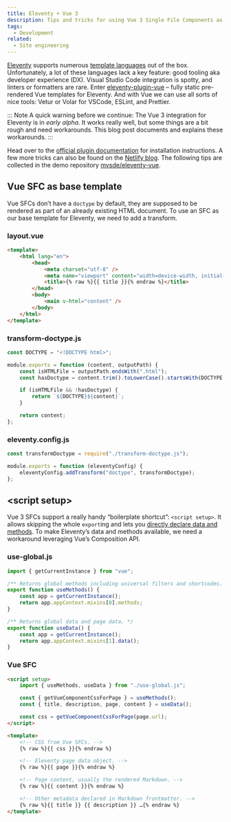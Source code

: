 ```yaml
---
title: Eleventy + Vue 3
description: Tips and tricks for using Vue 3 Single File Components as templates for Eleventy.
tags:
  - Development
related:
  - Site engineering
---
```


[Eleventy](https://www.11ty.dev/) supports numerous [template languages](https://www.11ty.dev/docs/languages/) out of the box. Unfortunately, a lot of these languages lack a key feature: good tooling aka developer experience (DX). Visual Studio Code integration is spotty, and linters or formatters are rare. Enter [eleventy-plugin-vue](https://github.com/11ty/eleventy-plugin-vue) – fully static pre-rendered Vue templates for Eleventy. And with Vue we can use all sorts of nice tools: Vetur or Volar for VSCode, ESLint, and Prettier.

::: Note
A quick warning before we continue: The Vue 3 integration for Eleventy is in _early alpha_. It works really well, but some things are a bit rough and need workarounds. This blog post documents and explains these workarounds.
:::

Head over to the [official plugin documentation](https://github.com/11ty/eleventy-plugin-vue#readme) for installation instructions. A few more tricks can also be found on the [Netlify blog](https://www.netlify.com/blog/2020/09/18/eleventy-and-vue-a-match-made-to-power-netlify.com/). The following tips are collected in the demo repository [mvsde/eleventy-vue](https://github.com/mvsde/eleventy-vue).

## Vue SFC as base template

Vue SFCs don’t have a `doctype` by default, they are supposed to be rendered as part of an already existing HTML document. To use an SFC as our base template for Eleventy, we need to add a transform.

### layout.vue

```html
<template>
	<html lang="en">
		<head>
			<meta charset="utf-8" />
			<meta name="viewport" content="width=device-width, initial-scale=1.0" />
			<title>{% raw %}{{ title }}{% endraw %}</title>
		</head>
		<body>
			<main v-html="content" />
		</body>
	</html>
</template>
```

### transform-doctype.js

```js
const DOCTYPE = "<!DOCTYPE html>";

module.exports = function (content, outputPath) {
	const isHTMLFile = outputPath.endsWith(".html");
	const hasDoctype = content.trim().toLowerCase().startsWith(DOCTYPE.toLowerCase());

	if (isHTMLFile && !hasDoctype) {
		return `${DOCTYPE}${content}`;
	}

	return content;
};
```

### eleventy.config.js

```js
const transformDoctype = require("./transform-doctype.js");

module.exports = function (eleventyConfig) {
	eleventyConfig.addTransform("doctype", transformDoctype);
};
```

## \<script setup>

Vue 3 SFCs support a really handy “boilerplate shortcut”: `<script setup>`. It allows skipping the whole `export`ing and lets you [directly declare data and methods](https://vuejs.org/api/sfc-script-setup.html#script-setup). To make Eleventy’s data and methods available, we need a workaround leveraging Vue’s Composition API.

### use-global.js

```js
import { getCurrentInstance } from "vue";

/** Returns global methods including universal filters and shortcodes. */
export function useMethods() {
	const app = getCurrentInstance();
	return app.appContext.mixins[0].methods;
}

/** Returns global data and page data. */
export function useData() {
	const app = getCurrentInstance();
	return app.appContext.mixins[1].data();
}
```

### Vue SFC

```html
<script setup>
	import { useMethods, useData } from "./use-global.js";

	const { getVueComponentCssForPage } = useMethods();
	const { title, description, page, content } = useData();

	const css = getVueComponentCssForPage(page.url);
</script>

<template>
	<!-- CSS from Vue SFCs. -->
	{% raw %}{{ css }}{% endraw %}

	<!-- Eleventy page data object. -->
	{% raw %}{{ page }}{% endraw %}

	<!-- Page content, usually the rendered Markdown. -->
	{% raw %}{{ content }}{% endraw %}

	<!-- Other metadata declared in Markdown frontmatter. -->
	{% raw %}{{ title }} {{ description }} …{% endraw %}
</template>
```

